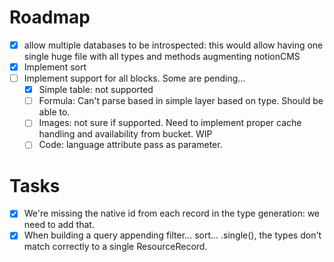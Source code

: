 # Roadmap

- [x] allow multiple databases to be introspected: this would allow having one single huge file with all types and methods augmenting notionCMS
- [x] Implement sort
- [ ] Implement support for all blocks. Some are pending...
  - [x] Simple table: not supported
  - [ ] Formula: Can't parse based in simple layer based on type. Should be able to.
  - [ ] Images: not sure if supported. Need to implement proper cache handling and availability from bucket. WIP
  - [ ] Code: language attribute pass as parameter.

# Tasks

- [x] We're missing the native id from each record in the type generation: we need to add that.
- [x] When building a query appending filter... sort... .single(), the types don't match correctly to a single ResourceRecord.
